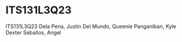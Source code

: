 # ITS131L3Q23
ITS131L3Q23
Dela Pena, Justin
Del Mundo, Queenie
Panganiban, Kyle Dexter
Seballos, Angel
